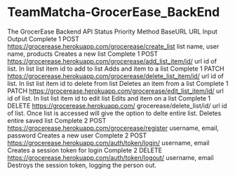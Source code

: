 # TeamMatcha-GrocerEase_BackEnd
The GrocerEase Backend API
Status	Priority	Method	BaseURL	URL	Input	Output
Complete	1	POST	https://grocerease.herokuapp.com/grocerease/create_list	list name, user name, products	Creates a new list
Complete	1	POST	https://grocerease.herokuapp.com/grocerease/add_list_item/id/	url id of list. In list list item id to add to list	Adds and item to a list
Complete	1	PATCH	https://grocerease.herokuapp.com/grocerease/delete_list_item/id/	url id of list. In list list item id to delete from list	Deletes an item from a list
Complete	1	PATCH	https://grocerease.herokuapp.com/grocerease/edit_list_item/id/	url id of list. In list list item id to edit list	Edits and item on a list
Complete	1	DELETE	https://grocerease.herokuapp.com/	grocerease/delete_list/id/	url id of list. Once list is accessed will give the option to delte entire list. 	Deletes entire saved list
Complete	2	POST	https://grocerease.herokuapp.com/grocerease/register	username, email, password	Creates a new user
Complete	2	POST	https://grocerease.herokuapp.com/auth/token/login/	username, email	Creates a session token for login
Complete	2	DELETE	https://grocerease.herokuapp.com/auth/token/logout/	username, email	Destroys the session token, logging the person out. 

